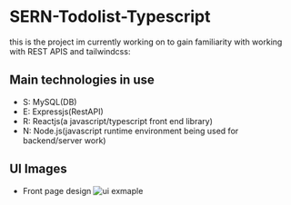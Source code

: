# SERN-Todolist-Typescript
this is the project im currently working on to gain familiarity with working with REST APIS and tailwindcss:

## Main technologies in use
- S: MySQL(DB)
- E: Expressjs(RestAPI)
- R: Reactjs(a javascript/typescript front end library)
- N: Node.js(javascript runtime environment being used for backend/server work)

## UI Images
- Front page design
     ![ui exmaple](blob:https://imgur.com/f167a108-7d10-4940-b168-e17adf055587)


